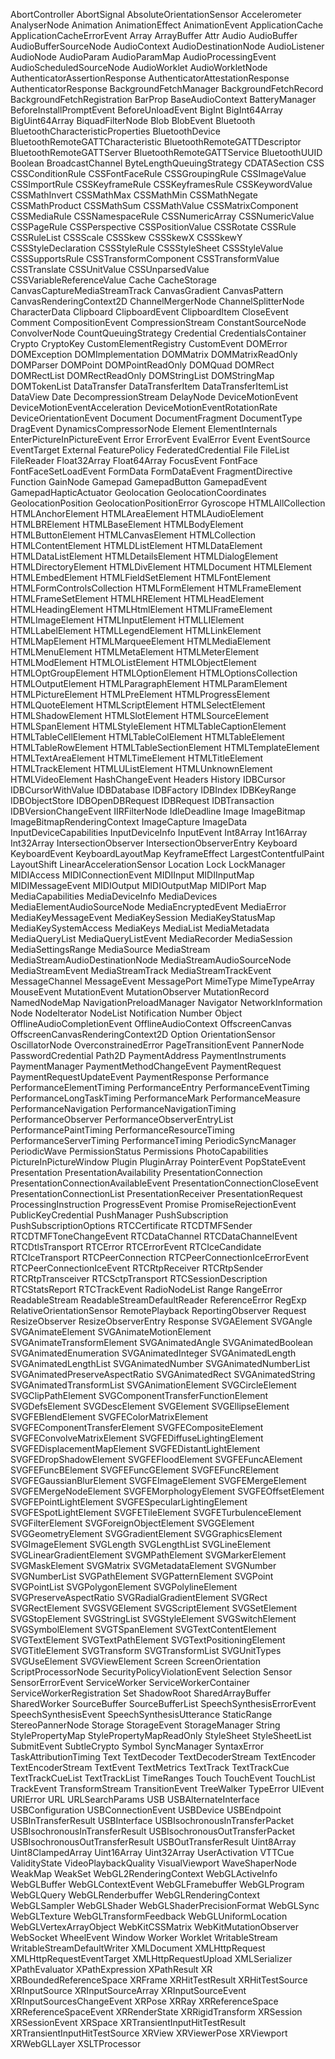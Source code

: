 AbortController
AbortSignal
AbsoluteOrientationSensor
Accelerometer
AnalyserNode
Animation
AnimationEffect
AnimationEvent
ApplicationCache
ApplicationCacheErrorEvent
Array
ArrayBuffer
Attr
Audio
AudioBuffer
AudioBufferSourceNode
AudioContext
AudioDestinationNode
AudioListener
AudioNode
AudioParam
AudioParamMap
AudioProcessingEvent
AudioScheduledSourceNode
AudioWorklet
AudioWorkletNode
AuthenticatorAssertionResponse
AuthenticatorAttestationResponse
AuthenticatorResponse
BackgroundFetchManager
BackgroundFetchRecord
BackgroundFetchRegistration
BarProp
BaseAudioContext
BatteryManager
BeforeInstallPromptEvent
BeforeUnloadEvent
BigInt
BigInt64Array
BigUint64Array
BiquadFilterNode
Blob
BlobEvent
Bluetooth
BluetoothCharacteristicProperties
BluetoothDevice
BluetoothRemoteGATTCharacteristic
BluetoothRemoteGATTDescriptor
BluetoothRemoteGATTServer
BluetoothRemoteGATTService
BluetoothUUID
Boolean
BroadcastChannel
ByteLengthQueuingStrategy
CDATASection
CSS
CSSConditionRule
CSSFontFaceRule
CSSGroupingRule
CSSImageValue
CSSImportRule
CSSKeyframeRule
CSSKeyframesRule
CSSKeywordValue
CSSMathInvert
CSSMathMax
CSSMathMin
CSSMathNegate
CSSMathProduct
CSSMathSum
CSSMathValue
CSSMatrixComponent
CSSMediaRule
CSSNamespaceRule
CSSNumericArray
CSSNumericValue
CSSPageRule
CSSPerspective
CSSPositionValue
CSSRotate
CSSRule
CSSRuleList
CSSScale
CSSSkew
CSSSkewX
CSSSkewY
CSSStyleDeclaration
CSSStyleRule
CSSStyleSheet
CSSStyleValue
CSSSupportsRule
CSSTransformComponent
CSSTransformValue
CSSTranslate
CSSUnitValue
CSSUnparsedValue
CSSVariableReferenceValue
Cache
CacheStorage
CanvasCaptureMediaStreamTrack
CanvasGradient
CanvasPattern
CanvasRenderingContext2D
ChannelMergerNode
ChannelSplitterNode
CharacterData
Clipboard
ClipboardEvent
ClipboardItem
CloseEvent
Comment
CompositionEvent
CompressionStream
ConstantSourceNode
ConvolverNode
CountQueuingStrategy
Credential
CredentialsContainer
Crypto
CryptoKey
CustomElementRegistry
CustomEvent
DOMError
DOMException
DOMImplementation
DOMMatrix
DOMMatrixReadOnly
DOMParser
DOMPoint
DOMPointReadOnly
DOMQuad
DOMRect
DOMRectList
DOMRectReadOnly
DOMStringList
DOMStringMap
DOMTokenList
DataTransfer
DataTransferItem
DataTransferItemList
DataView
Date
DecompressionStream
DelayNode
DeviceMotionEvent
DeviceMotionEventAcceleration
DeviceMotionEventRotationRate
DeviceOrientationEvent
Document
DocumentFragment
DocumentType
DragEvent
DynamicsCompressorNode
Element
ElementInternals
EnterPictureInPictureEvent
Error
ErrorEvent
EvalError
Event
EventSource
EventTarget
External
FeaturePolicy
FederatedCredential
File
FileList
FileReader
Float32Array
Float64Array
FocusEvent
FontFace
FontFaceSetLoadEvent
FormData
FormDataEvent
FragmentDirective
Function
GainNode
Gamepad
GamepadButton
GamepadEvent
GamepadHapticActuator
Geolocation
GeolocationCoordinates
GeolocationPosition
GeolocationPositionError
Gyroscope
HTMLAllCollection
HTMLAnchorElement
HTMLAreaElement
HTMLAudioElement
HTMLBRElement
HTMLBaseElement
HTMLBodyElement
HTMLButtonElement
HTMLCanvasElement
HTMLCollection
HTMLContentElement
HTMLDListElement
HTMLDataElement
HTMLDataListElement
HTMLDetailsElement
HTMLDialogElement
HTMLDirectoryElement
HTMLDivElement
HTMLDocument
HTMLElement
HTMLEmbedElement
HTMLFieldSetElement
HTMLFontElement
HTMLFormControlsCollection
HTMLFormElement
HTMLFrameElement
HTMLFrameSetElement
HTMLHRElement
HTMLHeadElement
HTMLHeadingElement
HTMLHtmlElement
HTMLIFrameElement
HTMLImageElement
HTMLInputElement
HTMLLIElement
HTMLLabelElement
HTMLLegendElement
HTMLLinkElement
HTMLMapElement
HTMLMarqueeElement
HTMLMediaElement
HTMLMenuElement
HTMLMetaElement
HTMLMeterElement
HTMLModElement
HTMLOListElement
HTMLObjectElement
HTMLOptGroupElement
HTMLOptionElement
HTMLOptionsCollection
HTMLOutputElement
HTMLParagraphElement
HTMLParamElement
HTMLPictureElement
HTMLPreElement
HTMLProgressElement
HTMLQuoteElement
HTMLScriptElement
HTMLSelectElement
HTMLShadowElement
HTMLSlotElement
HTMLSourceElement
HTMLSpanElement
HTMLStyleElement
HTMLTableCaptionElement
HTMLTableCellElement
HTMLTableColElement
HTMLTableElement
HTMLTableRowElement
HTMLTableSectionElement
HTMLTemplateElement
HTMLTextAreaElement
HTMLTimeElement
HTMLTitleElement
HTMLTrackElement
HTMLUListElement
HTMLUnknownElement
HTMLVideoElement
HashChangeEvent
Headers
History
IDBCursor
IDBCursorWithValue
IDBDatabase
IDBFactory
IDBIndex
IDBKeyRange
IDBObjectStore
IDBOpenDBRequest
IDBRequest
IDBTransaction
IDBVersionChangeEvent
IIRFilterNode
IdleDeadline
Image
ImageBitmap
ImageBitmapRenderingContext
ImageCapture
ImageData
InputDeviceCapabilities
InputDeviceInfo
InputEvent
Int8Array
Int16Array
Int32Array
IntersectionObserver
IntersectionObserverEntry
Keyboard
KeyboardEvent
KeyboardLayoutMap
KeyframeEffect
LargestContentfulPaint
LayoutShift
LinearAccelerationSensor
Location
Lock
LockManager
MIDIAccess
MIDIConnectionEvent
MIDIInput
MIDIInputMap
MIDIMessageEvent
MIDIOutput
MIDIOutputMap
MIDIPort
Map
MediaCapabilities
MediaDeviceInfo
MediaDevices
MediaElementAudioSourceNode
MediaEncryptedEvent
MediaError
MediaKeyMessageEvent
MediaKeySession
MediaKeyStatusMap
MediaKeySystemAccess
MediaKeys
MediaList
MediaMetadata
MediaQueryList
MediaQueryListEvent
MediaRecorder
MediaSession
MediaSettingsRange
MediaSource
MediaStream
MediaStreamAudioDestinationNode
MediaStreamAudioSourceNode
MediaStreamEvent
MediaStreamTrack
MediaStreamTrackEvent
MessageChannel
MessageEvent
MessagePort
MimeType
MimeTypeArray
MouseEvent
MutationEvent
MutationObserver
MutationRecord
NamedNodeMap
NavigationPreloadManager
Navigator
NetworkInformation
Node
NodeIterator
NodeList
Notification
Number
Object
OfflineAudioCompletionEvent
OfflineAudioContext
OffscreenCanvas
OffscreenCanvasRenderingContext2D
Option
OrientationSensor
OscillatorNode
OverconstrainedError
PageTransitionEvent
PannerNode
PasswordCredential
Path2D
PaymentAddress
PaymentInstruments
PaymentManager
PaymentMethodChangeEvent
PaymentRequest
PaymentRequestUpdateEvent
PaymentResponse
Performance
PerformanceElementTiming
PerformanceEntry
PerformanceEventTiming
PerformanceLongTaskTiming
PerformanceMark
PerformanceMeasure
PerformanceNavigation
PerformanceNavigationTiming
PerformanceObserver
PerformanceObserverEntryList
PerformancePaintTiming
PerformanceResourceTiming
PerformanceServerTiming
PerformanceTiming
PeriodicSyncManager
PeriodicWave
PermissionStatus
Permissions
PhotoCapabilities
PictureInPictureWindow
Plugin
PluginArray
PointerEvent
PopStateEvent
Presentation
PresentationAvailability
PresentationConnection
PresentationConnectionAvailableEvent
PresentationConnectionCloseEvent
PresentationConnectionList
PresentationReceiver
PresentationRequest
ProcessingInstruction
ProgressEvent
Promise
PromiseRejectionEvent
PublicKeyCredential
PushManager
PushSubscription
PushSubscriptionOptions
RTCCertificate
RTCDTMFSender
RTCDTMFToneChangeEvent
RTCDataChannel
RTCDataChannelEvent
RTCDtlsTransport
RTCError
RTCErrorEvent
RTCIceCandidate
RTCIceTransport
RTCPeerConnection
RTCPeerConnectionIceErrorEvent
RTCPeerConnectionIceEvent
RTCRtpReceiver
RTCRtpSender
RTCRtpTransceiver
RTCSctpTransport
RTCSessionDescription
RTCStatsReport
RTCTrackEvent
RadioNodeList
Range
RangeError
ReadableStream
ReadableStreamDefaultReader
ReferenceError
RegExp
RelativeOrientationSensor
RemotePlayback
ReportingObserver
Request
ResizeObserver
ResizeObserverEntry
Response
SVGAElement
SVGAngle
SVGAnimateElement
SVGAnimateMotionElement
SVGAnimateTransformElement
SVGAnimatedAngle
SVGAnimatedBoolean
SVGAnimatedEnumeration
SVGAnimatedInteger
SVGAnimatedLength
SVGAnimatedLengthList
SVGAnimatedNumber
SVGAnimatedNumberList
SVGAnimatedPreserveAspectRatio
SVGAnimatedRect
SVGAnimatedString
SVGAnimatedTransformList
SVGAnimationElement
SVGCircleElement
SVGClipPathElement
SVGComponentTransferFunctionElement
SVGDefsElement
SVGDescElement
SVGElement
SVGEllipseElement
SVGFEBlendElement
SVGFEColorMatrixElement
SVGFEComponentTransferElement
SVGFECompositeElement
SVGFEConvolveMatrixElement
SVGFEDiffuseLightingElement
SVGFEDisplacementMapElement
SVGFEDistantLightElement
SVGFEDropShadowElement
SVGFEFloodElement
SVGFEFuncAElement
SVGFEFuncBElement
SVGFEFuncGElement
SVGFEFuncRElement
SVGFEGaussianBlurElement
SVGFEImageElement
SVGFEMergeElement
SVGFEMergeNodeElement
SVGFEMorphologyElement
SVGFEOffsetElement
SVGFEPointLightElement
SVGFESpecularLightingElement
SVGFESpotLightElement
SVGFETileElement
SVGFETurbulenceElement
SVGFilterElement
SVGForeignObjectElement
SVGGElement
SVGGeometryElement
SVGGradientElement
SVGGraphicsElement
SVGImageElement
SVGLength
SVGLengthList
SVGLineElement
SVGLinearGradientElement
SVGMPathElement
SVGMarkerElement
SVGMaskElement
SVGMatrix
SVGMetadataElement
SVGNumber
SVGNumberList
SVGPathElement
SVGPatternElement
SVGPoint
SVGPointList
SVGPolygonElement
SVGPolylineElement
SVGPreserveAspectRatio
SVGRadialGradientElement
SVGRect
SVGRectElement
SVGSVGElement
SVGScriptElement
SVGSetElement
SVGStopElement
SVGStringList
SVGStyleElement
SVGSwitchElement
SVGSymbolElement
SVGTSpanElement
SVGTextContentElement
SVGTextElement
SVGTextPathElement
SVGTextPositioningElement
SVGTitleElement
SVGTransform
SVGTransformList
SVGUnitTypes
SVGUseElement
SVGViewElement
Screen
ScreenOrientation
ScriptProcessorNode
SecurityPolicyViolationEvent
Selection
Sensor
SensorErrorEvent
ServiceWorker
ServiceWorkerContainer
ServiceWorkerRegistration
Set
ShadowRoot
SharedArrayBuffer
SharedWorker
SourceBuffer
SourceBufferList
SpeechSynthesisErrorEvent
SpeechSynthesisEvent
SpeechSynthesisUtterance
StaticRange
StereoPannerNode
Storage
StorageEvent
StorageManager
String
StylePropertyMap
StylePropertyMapReadOnly
StyleSheet
StyleSheetList
SubmitEvent
SubtleCrypto
Symbol
SyncManager
SyntaxError
TaskAttributionTiming
Text
TextDecoder
TextDecoderStream
TextEncoder
TextEncoderStream
TextEvent
TextMetrics
TextTrack
TextTrackCue
TextTrackCueList
TextTrackList
TimeRanges
Touch
TouchEvent
TouchList
TrackEvent
TransformStream
TransitionEvent
TreeWalker
TypeError
UIEvent
URIError
URL
URLSearchParams
USB
USBAlternateInterface
USBConfiguration
USBConnectionEvent
USBDevice
USBEndpoint
USBInTransferResult
USBInterface
USBIsochronousInTransferPacket
USBIsochronousInTransferResult
USBIsochronousOutTransferPacket
USBIsochronousOutTransferResult
USBOutTransferResult
Uint8Array
Uint8ClampedArray
Uint16Array
Uint32Array
UserActivation
VTTCue
ValidityState
VideoPlaybackQuality
VisualViewport
WaveShaperNode
WeakMap
WeakSet
WebGL2RenderingContext
WebGLActiveInfo
WebGLBuffer
WebGLContextEvent
WebGLFramebuffer
WebGLProgram
WebGLQuery
WebGLRenderbuffer
WebGLRenderingContext
WebGLSampler
WebGLShader
WebGLShaderPrecisionFormat
WebGLSync
WebGLTexture
WebGLTransformFeedback
WebGLUniformLocation
WebGLVertexArrayObject
WebKitCSSMatrix
WebKitMutationObserver
WebSocket
WheelEvent
Window
Worker
Worklet
WritableStream
WritableStreamDefaultWriter
XMLDocument
XMLHttpRequest
XMLHttpRequestEventTarget
XMLHttpRequestUpload
XMLSerializer
XPathEvaluator
XPathExpression
XPathResult
XR
XRBoundedReferenceSpace
XRFrame
XRHitTestResult
XRHitTestSource
XRInputSource
XRInputSourceArray
XRInputSourceEvent
XRInputSourcesChangeEvent
XRPose
XRRay
XRReferenceSpace
XRReferenceSpaceEvent
XRRenderState
XRRigidTransform
XRSession
XRSessionEvent
XRSpace
XRTransientInputHitTestResult
XRTransientInputHitTestSource
XRView
XRViewerPose
XRViewport
XRWebGLLayer
XSLTProcessor
